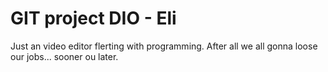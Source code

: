 
# GIT project DIO - Eli

Just an video editor flerting with programming. After all we all gonna loose our jobs... sooner ou later.

